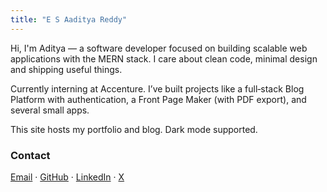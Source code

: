 ```yaml
---
title: "E S Aaditya Reddy"
---
```


Hi, I'm Aditya — a software developer focused on building scalable web applications with the MERN stack. I care about clean code, minimal design and shipping useful things.

Currently interning at Accenture. I’ve built projects like a full‑stack Blog Platform with authentication, a Front Page Maker (with PDF export), and several small apps.

This site hosts my portfolio and blog. Dark mode supported.

### Contact

[Email](mailto:esaadityareddy@gmail.com) · [GitHub](https://github.com/EmaniAditya) · [LinkedIn](https://linkedin.com/in/emaniaditya) · [X](https://x.com/Emani_Aditya)
